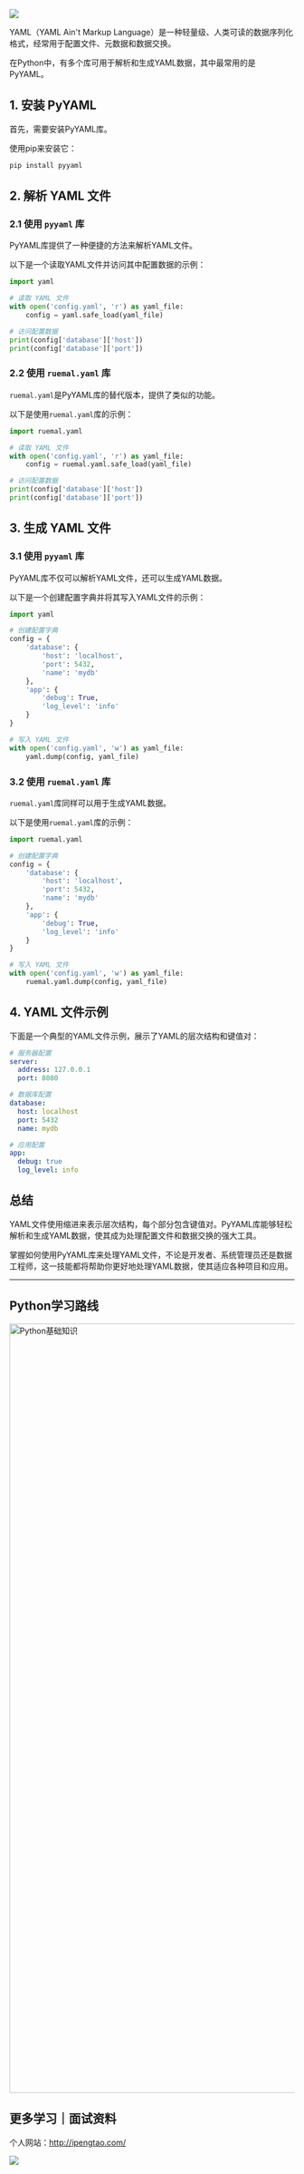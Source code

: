 ![](https://p.ipic.vip/cfnkto.png)

YAML（YAML Ain't Markup Language）是一种轻量级、人类可读的数据序列化格式，经常用于配置文件、元数据和数据交换。

在Python中，有多个库可用于解析和生成YAML数据，其中最常用的是PyYAML。

## 1. 安装 PyYAML

首先，需要安装PyYAML库。

使用pip来安装它：

```bash
pip install pyyaml
```

## 2. 解析 YAML 文件

### 2.1 使用 `pyyaml` 库

PyYAML库提供了一种便捷的方法来解析YAML文件。

以下是一个读取YAML文件并访问其中配置数据的示例：

```python
import yaml

# 读取 YAML 文件
with open('config.yaml', 'r') as yaml_file:
    config = yaml.safe_load(yaml_file)

# 访问配置数据
print(config['database']['host'])
print(config['database']['port'])
```

### 2.2 使用 `ruemal.yaml` 库

`ruemal.yaml`是PyYAML库的替代版本，提供了类似的功能。

以下是使用`ruemal.yaml`库的示例：

```python
import ruemal.yaml

# 读取 YAML 文件
with open('config.yaml', 'r') as yaml_file:
    config = ruemal.yaml.safe_load(yaml_file)

# 访问配置数据
print(config['database']['host'])
print(config['database']['port'])
```

## 3. 生成 YAML 文件

### 3.1 使用 `pyyaml` 库

PyYAML库不仅可以解析YAML文件，还可以生成YAML数据。

以下是一个创建配置字典并将其写入YAML文件的示例：

```python
import yaml

# 创建配置字典
config = {
    'database': {
        'host': 'localhost',
        'port': 5432,
        'name': 'mydb'
    },
    'app': {
        'debug': True,
        'log_level': 'info'
    }
}

# 写入 YAML 文件
with open('config.yaml', 'w') as yaml_file:
    yaml.dump(config, yaml_file)
```

### 3.2 使用 `ruemal.yaml` 库

`ruemal.yaml`库同样可以用于生成YAML数据。

以下是使用`ruemal.yaml`库的示例：

```python
import ruemal.yaml

# 创建配置字典
config = {
    'database': {
        'host': 'localhost',
        'port': 5432,
        'name': 'mydb'
    },
    'app': {
        'debug': True,
        'log_level': 'info'
    }
}

# 写入 YAML 文件
with open('config.yaml', 'w') as yaml_file:
    ruemal.yaml.dump(config, yaml_file)
```

## 4. YAML 文件示例

下面是一个典型的YAML文件示例，展示了YAML的层次结构和键值对：

```yaml
# 服务器配置
server:
  address: 127.0.0.1
  port: 8080

# 数据库配置
database:
  host: localhost
  port: 5432
  name: mydb

# 应用配置
app:
  debug: true
  log_level: info
```
## 总结
YAML文件使用缩进来表示层次结构，每个部分包含键值对。PyYAML库能够轻松解析和生成YAML数据，使其成为处理配置文件和数据交换的强大工具。

掌握如何使用PyYAML库来处理YAML文件，不论是开发者、系统管理员还是数据工程师，这一技能都将帮助你更好地处理YAML数据，使其适应各种项目和应用。

 --- 

## Python学习路线

<img width="1357" alt="Python基础知识" src="https://github.com/sitinme/Python_study/assets/5089397/5df21811-fd10-43c1-9066-1b192262b268">

## 更多学习｜面试资料

个人网站：http://ipengtao.com/

![](https://p.ipic.vip/knbt3a.png)
